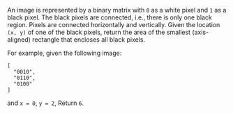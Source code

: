 An image is represented by a binary matrix with ```0``` as a white pixel and ```1``` as a black pixel. The black pixels are connected, i.e., there is only one black region. Pixels are connected horizontally and vertically. Given the location ```(x, y)``` of one of the black pixels, return the area of the smallest (axis-aligned) rectangle that encloses all black pixels.

For example, given the following image:
```
[
  "0010",
  "0110",
  "0100"
]
```
and ```x = 0```, ```y = 2```,
Return ```6```.